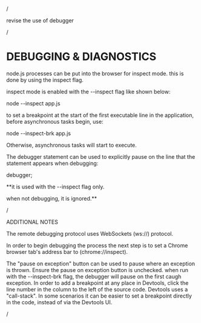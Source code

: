 /

revise the use of debugger

/

# DEBUGGING & DIAGNOSTICS

node.js processes can be put into the browser
for inspect mode.
this is done by using the
inspect flag.

inspect mode is enabled with
the --inspect flag like shown below:


node --inspect app.js


to set a breakpoint at the start of the
first executable line in the application,
before asynchronous tasks begin, use:

node --inspect-brk app.js


Otherwise, asynchronous tasks will
start to execute.


The debugger statement can be used to
explicitly pause on the line that the
statement appears when debugging:

debugger;


**it is used with the --inspect flag
only.

when not debugging, it is ignored.**


/ 

ADDITIONAL NOTES

The remote debugging protocol
uses WebSockets 
(ws://) protocol.


In order to begin debugging the process
the next step is to set a Chrome browser
tab's address bar to (chrome://inspect).

The "pause on exception" button can be
used to pause where an exception is thrown.
Ensure the pause on exception button is
unchecked. when run with the --inspect-brk
flag, the debugger will pause on the first
caugh exception. In order to add a breakpoint
at any place in Devtools, click the line number
in the column to the left of the source code.
Devtools uses a "call-stack".
In some scenarios it can be easier to set
a breakpoint directly in the code, instead
of via the Devtools UI.

/